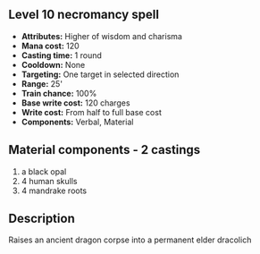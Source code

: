 ## Level 10 necromancy spell
- **Attributes:** Higher of wisdom and charisma
- **Mana cost:** 120
- **Casting time:** 1 round
- **Cooldown:** None
- **Targeting:** One target in selected direction
- **Range:** 25'
- **Train chance:** 100%
- **Base write cost:** 120 charges
- **Write cost:** From half to full base cost
- **Components:** Verbal, Material
## Material components - 2 castings
1. a black opal
2. 4 human skulls
3. 4 mandrake roots
## Description
Raises an ancient dragon corpse into a permanent elder dracolich
